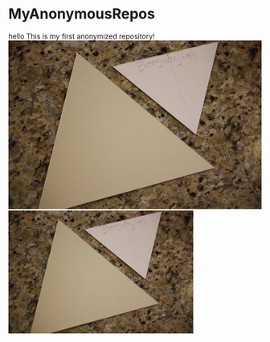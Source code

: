 # MyAnonymousRepos
hello
This is my first anonymized repository!
![image](./pics/test.jpg)  
<img src="./pics/test.jpg" width="73%" height="73%"> 

